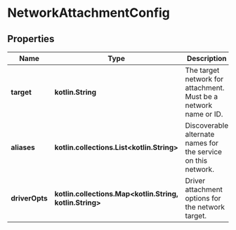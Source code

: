 # NetworkAttachmentConfig

## Properties

| Name           | Type                                                           | Description                                                      | Notes      |
|----------------|----------------------------------------------------------------|------------------------------------------------------------------|------------|
| **target**     | **kotlin.String**                                              | The target network for attachment. Must be a network name or ID. | [optional] |
| **aliases**    | **kotlin.collections.List&lt;kotlin.String&gt;**               | Discoverable alternate names for the service on this network.    | [optional] |
| **driverOpts** | **kotlin.collections.Map&lt;kotlin.String, kotlin.String&gt;** | Driver attachment options for the network target.                | [optional] |



